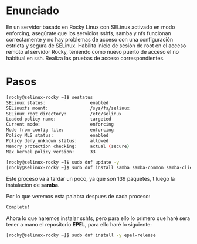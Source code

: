 # Enunciado

En un servidor basado en Rocky Linux con SELinux activado en modo enforcing, asegúrate que los servicios sshfs, samba y nfs funcionan correctamente y no hay problemas de acceso con una configuración estricta y segura de SELinux. Habilita inicio de sesión de root en el acceso remoto al servidor Rocky, teniendo como nuevo puerto de acceso el no habitual en ssh. Realiza las pruebas de acceso correspondientes.


# Pasos

```bash
[rocky@selinux-rocky ~]$ sestatus
SELinux status:                 enabled
SELinuxfs mount:                /sys/fs/selinux
SELinux root directory:         /etc/selinux
Loaded policy name:             targeted
Current mode:                   enforcing
Mode from config file:          enforcing
Policy MLS status:              enabled
Policy deny_unknown status:     allowed
Memory protection checking:     actual (secure)
Max kernel policy version:      33
```

```bash
[rocky@selinux-rocky ~]$ sudo dnf update -y
[rocky@selinux-rocky ~]$ sudo dnf install samba samba-common samba-client nfs-utils -y
```
Este proceso va a tardar un poco, ya que son 139 paquetes, t luego la instalación de **samba**.

Por lo que veremos esta palabra despues de cada proceso:

```bash 
Complete!
```
Ahora lo que haremos instalar sshfs, pero para ello lo primero que haré sera tener a mano el repositorio **EPEL**, para ello haré lo siguiente:

```bash
[rocky@selinux-rocky ~]$ sudo dnf install -y epel-release
```

```bash

```
```bash

```